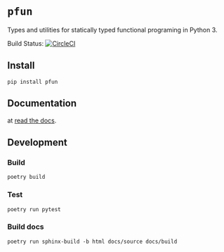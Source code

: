 # `pfun`
Types and utilities for statically typed functional programing in Python 3.

Build Status: [![CircleCI](https://circleci.com/gh/suned/pfun/tree/master.svg?style=svg)](https://circleci.com/gh/suned/pfun/tree/master)

## Install

`pip install pfun`

## Documentation

at [read the docs](readthedocs.com).

## Development

### Build

`poetry build`

### Test

`poetry run pytest`

### Build docs

`poetry run sphinx-build -b html docs/source docs/build`